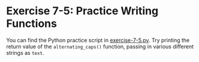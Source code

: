 # Exercise 7-5: Practice Writing Functions

You can find the Python practice script in [exercise-7-5.py](./exercise-7-5.py). Try printing the return value of the `alternating_caps()` function, passing in various different strings as `text`.
